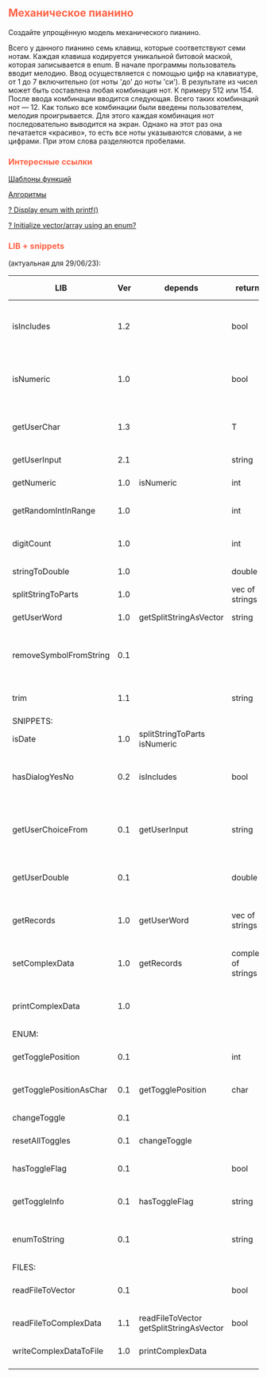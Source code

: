 ## <font color="tomato">Механическое пианино</font>

Создайте упрощённую модель механического пианино.

Всего у данного пианино семь клавиш, которые соответствуют семи нотам.
Каждая клавиша кодируется уникальной битовой маской, которая записывается в enum.
В начале программы пользователь вводит мелодию.
Ввод осуществляется с помощью цифр на клавиатуре, от 1 до 7 включительно (от ноты 'до' до ноты 'си').
В результате из чисел может быть составлена любая комбинация нот.
К примеру 512 или 154.
После ввода комбинации вводится следующая.
Всего таких комбинаций нот — 12.
Как только все комбинации были введены пользователем, мелодия проигрывается.
Для этого каждая комбинация нот последовательно выводится на экран.
Однако на этот раз она печатается «красиво», то есть все ноты указываются словами, а не цифрами.
При этом слова разделяются пробелами.

### <font color="tomato">Интересные ссылки</font>

[Шаблоны функций](https://metanit.com/cpp/tutorial/9.2.php)

[Алгоритмы](https://academy.yandex.ru/handbook/cpp/article/algorithms)

[? Display enum with printf()](https://stackoverflow.com/questions/2161790/can-i-display-the-value-of-an-enum-with-printf)

[? Initialize vector/array using an enum?](https://stackoverflow.com/questions/27532072/how-do-i-initialize-vector-array-using-an-enum)

### <font color="tomato">LIB + snippets</font>

(актуальная для 29/06/23):

| LIB                     | Ver | depends                                     | return             | Смысл                                                          | last<br/>prev                                                                                                                                       |
|-------------------------|-----|---------------------------------------------|--------------------|----------------------------------------------------------------|-----------------------------------------------------------------------------------------------------------------------------------------------------|
| isIncludes              | 1.2 |                                             | bool               | Получаем true если элемент хоть раз встречается в диапазоне    | 16_6_4<br/>[`16_6_1`](https://github.com/VladislavNovak/16_6_1/blob/main/main.cpp)                                                                  |
| isNumeric               | 1.0 |                                             | bool               | Проверяет, является ли строка целым числом. True - если да     | [`20_5_1`](https://github.com/VladislavNovak/20_5_1/blob/main/main.cpp)                                                                             |
| getUserChar             | 1.3 |                                             | T                  | UI. Получаем символ в обозначенном диапазоне                   | [`19_5_2`](https://github.com/VladislavNovak/19_5_2/blob/main/main.cpp)<br/>16_6_4                                                                  |
| getUserInput            | 2.1 |                                             | string             | UI. Получаем слово                                             | 16_6_4<br/>[`19_5_5`](https://github.com/VladislavNovak/19_5_5/blob/main/main.cpp)                                                                  |
| getNumeric              | 1.0 | isNumeric                                   | int                | UI. Получаем число                                             | [`20_5_1`](https://github.com/VladislavNovak/20_5_1/blob/main/main.cpp)                                                                             |
| getRandomIntInRange     | 1.0 |                                             | int                | RANDOM. Получить число в диапазоне                             | [`16_6_5`](https://github.com/VladislavNovak/16_6_5/blob/main/main.cpp)                                                                             |
| digitCount              | 1.0 |                                             | int                | Получаем количество разрядов в числе                           | [`16_6_2`](https://github.com/VladislavNovak/16_6_2/blob/main/main.cpp)                                                                             |
| stringToDouble          | 1.0 |                                             | double             | Конвертирует строку в double                                   | [`16_6_3_1`](https://github.com/VladislavNovak/16_6_3_1/blob/main/main.cpp)                                                                         |
| splitStringToParts      | 1.0 |                                             | vec of strings     | Разбивает строку на подстроки                                  | [`20_5_1`](https://github.com/VladislavNovak/20_5_1/blob/main/main.cpp)                                                                             |
| getUserWord             | 1.0 | getSplitStringAsVector                      | string             | UI. Возвращает первое слово                                    | [`20_5_1`](https://github.com/VladislavNovak/20_5_1/blob/main/main.cpp)                                                                             |
| removeSymbolFromString  | 0.1 |                                             |                    | Удаляет из строки упоминания указанного символа                | [`16_6_3_1`](https://github.com/VladislavNovak/16_6_3_1/blob/main/main.cpp)                                                                         |
| trim                    | 1.1 |                                             | string             | Обрезает конечные пробелы                                      | [`20_5_1`](https://github.com/VladislavNovak/20_5_1/blob/main/main.cpp)<br/>[`19_5_5`](https://github.com/VladislavNovak/19_5_5/blob/main/main.cpp) |
| SNIPPETS:               |     |                                             |                    |                                                                |                                                                                                                                                     |
| isDate                  | 1.0 | splitStringToParts<br/>isNumeric            |                    |                                                                |                                                                                                                                                     |
| hasDialogYesNo          | 0.2 | isIncludes                                  | bool               | Диалог с пользователем. Позволяет вводить лишь да/нет          | [`16_6_1`](https://github.com/VladislavNovak/16_6_1/blob/main/main.cpp)<br/>[`19_5_5`](https://github.com/VladislavNovak/19_5_5/blob/main/main.cpp) |
| getUserChoiceFrom       | 0.1 | getUserInput                                | string             | Диалог с пользователем. Получаем слово с уникальными символами | [`16_6_5`](https://github.com/VladislavNovak/16_6_5/blob/main/main.cpp)                                                                             |
| getUserDouble           | 0.1 |                                             | double             | Диалог с пользователем. Получает число double                  | [`16_6_1`](https://github.com/VladislavNovak/16_6_1/blob/main/main.cpp)                                                                             |
| getRecords              | 1.0 | getUserWord                                 | vec of strings     | UI. Возвращает вектор данных из UI по указанному шаблону       | [`20_5_1`](https://github.com/VladislavNovak/20_5_1/blob/main/main.cpp)                                                                             |
| setComplexData          | 1.0 | getRecords                                  | complex of strings | UI. Формирует комплекс из группы векторов типа string          | [`20_5_1`](https://github.com/VladislavNovak/20_5_1/blob/main/main.cpp)                                                                             |
| printComplexData        | 1.0 |                                             |                    | Печатает complex of strings в указанный поток (cout или file)  | [`20_5_1`](https://github.com/VladislavNovak/20_5_1/blob/main/main.cpp)                                                                             |
| ENUM:                   |     |                                             |                    |                                                                |                                                                                                                                                     |
| getTogglePosition       | 0.1 |                                             | int                | Возвращает занимаемую позицию в enum                           | [`16_6_5`](https://github.com/VladislavNovak/16_6_5/blob/main/main.cpp)                                                                             |
| getTogglePositionAsChar | 0.1 | getTogglePosition                           | char               | Возвращает занимаемую позицию в enum                           | [`16_6_5`](https://github.com/VladislavNovak/16_6_5/blob/main/main.cpp)                                                                             |
| changeToggle            | 0.1 |                                             |                    | Меняет флаг указанного бита                                    | [`16_6_5`](https://github.com/VladislavNovak/16_6_5/blob/main/main.cpp)                                                                             |
| resetAllToggles         | 0.1 | changeToggle                                |                    | Сбрасывает все флаги                                           | [`16_6_5`](https://github.com/VladislavNovak/16_6_5/blob/main/main.cpp)                                                                             |
| hasToggleFlag           | 0.1 |                                             | bool               | Получить состояние указанного бита                             | [`16_6_5`](https://github.com/VladislavNovak/16_6_5/blob/main/main.cpp)                                                                             |
| getToggleInfo           | 0.1 | hasToggleFlag                               | string             | Получить отчет о бите в строковом аналоге JSON                 | [`16_6_5`](https://github.com/VladislavNovak/16_6_5/blob/main/main.cpp)                                                                             |
| enumToString            | 0.1 |                                             | string             | Преобразовывает enum в соответствующий name                    | 16_6_4                                                                                                                                              |
| FILES:                  |     |                                             |                    |                                                                |                                                                                                                                                     |
| readFileToVector        | 0.1 |                                             | bool               | Читает из файла в структуру vec of strings                     | [`19_5_5`](https://github.com/VladislavNovak/19_5_5/blob/main/main.cpp)                                                                             |
| readFileToComplexData   | 1.1 | readFileToVector<br/>getSplitStringAsVector | bool               | Читает из файла в структуру complex of strings                 | [`20_5_1`](https://github.com/VladislavNovak/20_5_1/blob/main/main.cpp)<br/>[`19_5_5`](https://github.com/VladislavNovak/19_5_5/blob/main/main.cpp) |
| writeComplexDataToFile  | 1.0 | printComplexData                            |                    | Печатает complex of strings в файл                             | [`20_5_1`](https://github.com/VladislavNovak/20_5_1/blob/main/main.cpp)                                                                             |
|                         |     |                                             |                    |                                                                |                                                                                                                                                     |
|                         |     |                                             |                    |                                                                |                                                                                                                                                     |
